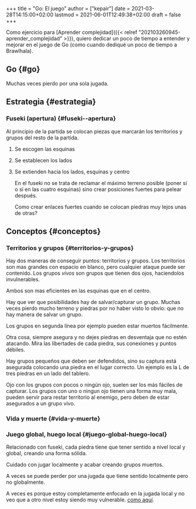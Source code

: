 +++
title = "Go: El juego"
author = ["kepair"]
date = 2021-03-28T14:15:00+02:00
lastmod = 2021-06-01T12:49:38+02:00
draft = false
+++

Como ejercicio para [Aprender complejidad]({{< relref "202103260945-aprender_complejidad" >}}), quiero dedicar un poco de tiempo a entender y mejorar en el juego de Go (como cuando dediqué un poco de tiempo a Brawlhala).


## Go {#go}

Muchas veces pierdo por una sola jugada.


## Estrategia {#estrategia}


### Fuseki (apertura) {#fuseki--apertura}

Al principio de la partida se colocan piezas que marcarán los territorios y grupos del resto de la partida.

1.  Se escogen las esquinas
2.  Se establecen los lados
3.  Se extienden hacia los lados, esquinas y centro

    En el fuseki no se trata de reclamar el máximo terreno posible (poner sí o sí en las cuatro esquinas) sino crear posiciones fuertes para pelear después.

    Como crear enlaces fuertes cuando se colocan piedras muy lejos unas de otras?


## Conceptos {#conceptos}


### Territorios y grupos {#territorios-y-grupos}

Hay dos maneras de conseguir puntos: territorios y grupos. Los territorios son mas grandes con espacio en blanco, pero cualquier ataque puede ser contenido. Los grupos _vivos_ son grupos que tienen dos ojos, haciendolos invulnerables.

Ambos son mas eficientes en las esquinas que en el centro.

Hay que ver que posibilidades hay de salvar/capturar un grupo.
Muchas veces pierdo mucho terreno y piedras por no haber visto lo obvio: que no hay manera de salvar un grupo.

Los grupos en segunda línea por ejemplo pueden estar muertos fácilmente.

Otra cosa, siempre asegura y no dejes piedras en desventaja que no estén atacando. Mira las libertades de cada piedra, sus conexiones y puntos débiles.

Hay grupos pequeños que deben ser defendidos, sino su captura está asegurada colocando una piedra en el lugar correcto. Un ejemplo es la L de tres piedras en un lado del tablero.

Ojo con los grupos con pocos o ningún ojo, suelen ser los más fáciles de capturar. Los grupos con uno o ningun ojo tienen una forma muy mala, pueden servir para restar territorio al enemigo, pero deben de estar asegurados a un grupo vivo.


### Vida y muerte {#vida-y-muerte}


### Juego global, huego local {#juego-global-huego-local}

Relacionado con fuseki, cada piedra tiene que tener sentido a nivel local y global, creando una forma sólida.

Cuidado con jugar localmente y acabar creando grupos muertos.

A veces se puede perder por una jugada que tiene sentido localmente pero no globalmente.

A veces es porque estoy completamente enfocado en la jugada local y no veo que a otro nivel estoy siendo muy vulnerable. [como aquí](https://online-go.com/game/32749450).